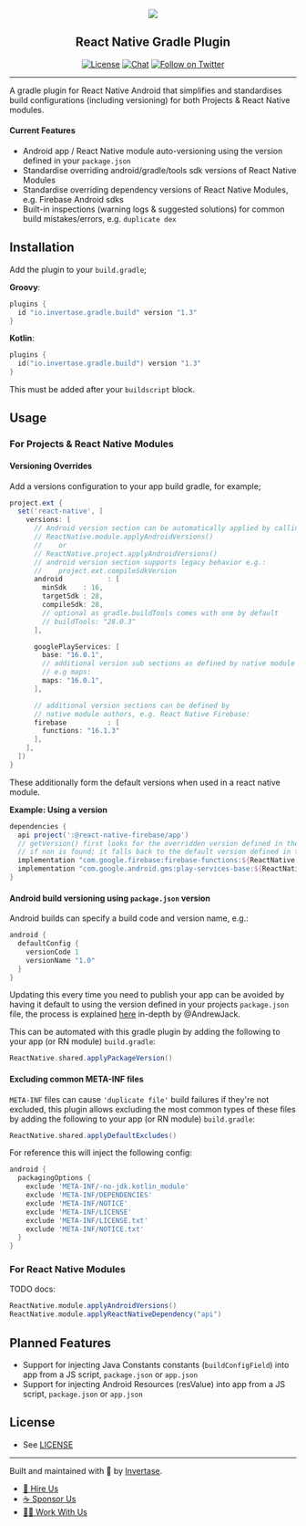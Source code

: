 <p align="center">
  <a href="https://invertase.io">
    <img src="https://static.invertase.io/assets/invertase-logo-small.png"><br/>
  </a>
  <h2 align="center">React Native Gradle Plugin</h2>
</p>

<p align="center">
  <a href="/LICENSE"><img src="https://img.shields.io/npm/l/@invertase/puppeteer-pool.svg?style=flat-square" alt="License"></a>
  <a href="https://discord.gg/C9aK28N"><img src="https://img.shields.io/discord/295953187817521152.svg?logo=discord&style=flat-square&colorA=7289da&label=discord" alt="Chat"></a>
  <a href="https://twitter.com/invertaseio"><img src="https://img.shields.io/twitter/follow/invertaseio.svg?style=social&label=Follow" alt="Follow on Twitter"></a>
</p>

----

A gradle plugin for React Native Android that simplifies and standardises build configurations (including versioning) for both Projects & React Native modules.

#### Current Features

 - Android app / React Native module auto-versioning using the version defined in your `package.json`
 - Standardise overriding android/gradle/tools sdk versions of React Native Modules
 - Standardise overriding dependency versions of React Native Modules, e.g. Firebase Android sdks
 - Built-in inspections (warning logs & suggested solutions) for common build mistakes/errors, e.g. `duplicate dex`

## Installation

Add the plugin to your `build.gradle`;

**Groovy**:
```groovy
plugins {
  id "io.invertase.gradle.build" version "1.3"
}
```

**Kotlin**:
```kotlin
plugins {
  id("io.invertase.gradle.build") version "1.3"
}
```

This must be added after your `buildscript` block.

## Usage

### For Projects & React Native Modules

#### Versioning Overrides

Add a versions configuration to your app build gradle, for example; 

```groovy
project.ext {
  set('react-native', [
    versions: [
      // Android version section can be automatically applied by calling 
      // ReactNative.module.applyAndroidVersions()
      //    or
      // ReactNative.project.applyAndroidVersions()
      // android version section supports legacy behavior e.g.:
      //    project.ext.compileSdkVersion
      android           : [
        minSdk    : 16,
        targetSdk : 28,
        compileSdk: 28,
        // optional as gradle.buildTools comes with one by default
        // buildTools: "28.0.3"
      ],

      googlePlayServices: [
        base: "16.0.1",
        // additional version sub sections as defined by native module authors
        // e.g maps:
        maps: "16.0.1",
      ],

      // additional version sections can be defined by
      // native module authors, e.g. React Native Firebase:
      firebase          : [
        functions: "16.1.3"
      ],
    ],
  ])
}
```

These additionally form the default versions when used in a react native module. 

**Example: Using a version**

```groovy
dependencies {
  api project(':@react-native-firebase/app')
  // getVersion() first looks for the overridden version defined in the consumers project
  // if non is found; it falls back to the default version defined in the React Native modules' build.gradle, as above
  implementation "com.google.firebase:firebase-functions:${ReactNative.ext.getVersion("firebase", "functions")}"
  implementation "com.google.android.gms:play-services-base:${ReactNative.ext.getVersion("googlePlayServices", "base")}"
}
```

#### Android build versioning using `package.json` version

Android builds can specify a build code and version name, e.g.:

```groovy
android {
  defaultConfig {
    versionCode 1
    versionName "1.0"
  }
}
```

Updating this every time you need to publish your app can be avoided by having it default to using the 
version defined in your projects `package.json` file, the process is explained [here](https://medium.com/@andr3wjack/versioning-react-native-apps-407469707661) 
in-depth by @AndrewJack.

This can be automated with this gradle plugin by adding the following to your app (or RN module) `build.gradle`:

```groovy
ReactNative.shared.applyPackageVersion()
```


#### Excluding common META-INF files

`META-INF` files can cause `'duplicate file'` build failures if they're not excluded, this plugin allows excluding the 
most common types of these files by adding  the following to your app (or RN module) `build.gradle`:  


```groovy
ReactNative.shared.applyDefaultExcludes()
```

For reference this will inject the following config:

```groovy
android {
  packagingOptions {
    exclude 'META-INF/-no-jdk.kotlin_module'
    exclude 'META-INF/DEPENDENCIES'
    exclude 'META-INF/NOTICE'
    exclude 'META-INF/LICENSE'
    exclude 'META-INF/LICENSE.txt'
    exclude 'META-INF/NOTICE.txt'
  }
}
```


### For React Native Modules


TODO docs:

```groovy
ReactNative.module.applyAndroidVersions()
ReactNative.module.applyReactNativeDependency("api")
```


## Planned Features

 - Support for injecting Java Constants constants (`buildConfigField`) into app from a JS script, `package.json` or `app.json`
 - Support for injecting Android Resources (resValue) into app from a JS script, `package.json` or `app.json`


## License

- See [LICENSE](/LICENSE)

----

Built and maintained with 💛 by [Invertase](https://invertase.io). 

- [💼 Hire Us](https://invertase.io/hire-us)
- [☕️ Sponsor Us](https://opencollective.com/react-native-firebase)
- [👩‍💻 Work With Us](https://invertase.io/jobs)
